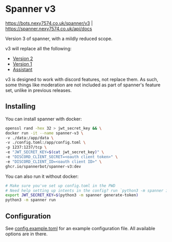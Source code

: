 # Spanner v3

<https://bots.nexy7574.co.uk/spanner/v3> | <https://spanner.nexy7574.co.uk/api/docs>

Version 3 of spanner, with a mildly reduced scope.

v3 will replace all the following:

* [Version 2](https://github.com/nexy7574/spanner-v2)
* [Version 1](https://github.com/nexy7574/spanner-bot)
* [Assistant](https://github.com/nexy7574/spanner-assistant)

v3 is designed to work with discord features, not replace them. As such, some things like moderation are not included
as part of spanner's feature set, unlike in previous releases.

## Installing

You can install spanner with docker:

```bash
openssl rand -hex 32 > jwt_secret_key && \
docker run -it --name spanner-v3 \
-v ./data:/app/data \
-v ./config.toml:/app/config.toml \
-p 1237:1237/tcp \
-e "JWT_SECRET_KEY=$(cat jwt_secret_key)" \
-e "DISCORD_CLIENT_SECRET=<oauth client token>" \
-e "DISCORD_CLIENT_ID=<oauth client ID>" \
ghcr.io/spannerbot/spanner-v3:dev
```

You can also run it without docker:

```bash
# Make sure you've set up config.toml in the PWD
# Need help setting up intents in the config? run `python3 -m spanner intents`
export JWT_SECRET_KEY=$(python3 -m spanner generate-token)
python3 -m spanner run
```

## Configuration
See [config.example.toml](spanner/config.example.toml) for an example configuration file.
All available options are in there.
